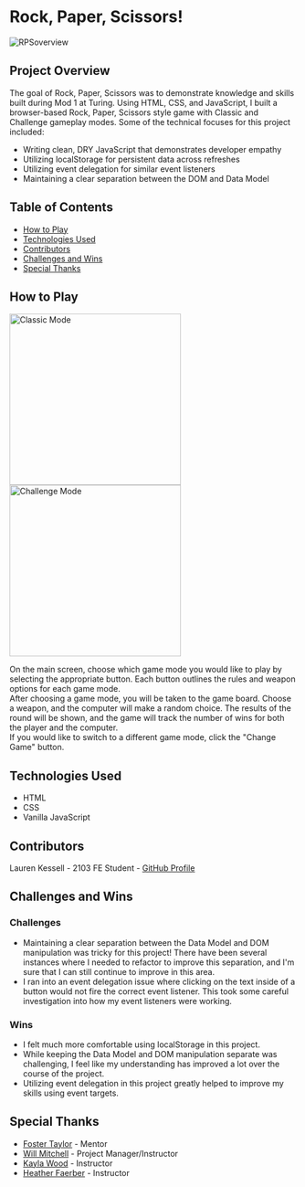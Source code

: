 # Rock, Paper, Scissors!

![RPSoverview](https://user-images.githubusercontent.com/77205456/116300559-06a9d780-a76d-11eb-92b9-f8e7444acde6.gif)

## Project Overview

  The goal of Rock, Paper, Scissors was to demonstrate knowledge and skills built during Mod 1 at Turing. Using HTML, CSS, and JavaScript, I built a browser-based Rock, Paper, Scissors style game with Classic and Challenge gameplay modes. Some of the technical focuses for this project included:
  - Writing clean, DRY JavaScript that demonstrates developer empathy
  - Utilizing localStorage for persistent data across refreshes
  - Utilizing event delegation for similar event listeners
  - Maintaining a clear separation between the DOM and Data Model

## Table of Contents
  - <a href="#how-to-play">How to Play</a>
  - <a href="#technologies-used">Technologies Used</a>
  - <a href="#contributors">Contributors</a>
  - <a href="#challenges-wins">Challenges and Wins</a>
  - <a href="#special-thanks">Special Thanks</a>

## <a id="#how-to-play">How to Play</a>

<img src="https://user-images.githubusercontent.com/77205456/116300608-14f7f380-a76d-11eb-9d3a-1f3ed22343fb.gif" alt="Classic Mode" width="300">  <img src="https://user-images.githubusercontent.com/77205456/116300662-250fd300-a76d-11eb-825f-e96aeaa0641f.gif" alt="Challenge Mode" width="300">

On the main screen, choose which game mode you would like to play by selecting the appropriate button. Each button outlines the rules and weapon options for each game mode.  
After choosing a game mode, you will be taken to the game board. Choose a weapon, and the computer will make a random choice. The results of the round will be shown, and the game will track the number of wins for both the player and the computer.  
If you would like to switch to a different game mode, click the "Change Game" button.

## <a id="#technologies-used">Technologies Used</a>
  - HTML
  - CSS
  - Vanilla JavaScript

## <a id="#contributors">Contributors</a>
Lauren Kessell - 2103 FE Student - [GitHub Profile](https://github.com/LKessell)

## <a id="#challenges-wins">Challenges and Wins</a>
### Challenges
  - Maintaining a clear separation between the Data Model and DOM manipulation was tricky for this project! There have been several instances where I needed to refactor to improve this separation, and I'm sure that I can still continue to improve in this area.
  - I ran into an event delegation issue where clicking on the text inside of a button would not fire the correct event listener. This took some careful investigation into how my event listeners were working. 
### Wins
  - I felt much more comfortable using localStorage in this project.
  - While keeping the Data Model and DOM manipulation separate was challenging, I feel like my understanding has improved a lot over the course of the project.
  - Utilizing event delegation in this project greatly helped to improve my skills using event targets.

## <a id="#special-thanks">Special Thanks</a>
  - [Foster Taylor](https://github.com/foster55f) - Mentor
  - [Will Mitchell](https://github.com/wvmitchell) - Project Manager/Instructor
  - [Kayla Wood](https://github.com/kaylaewood) - Instructor
  - [Heather Faerber](https://github.com/hfaerber) - Instructor

